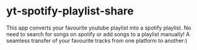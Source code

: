 # yt-spotify-playlist-share
This app converts your favourite youtube playlist into a spotify playlist. No need to search for songs on spotify or add songs to a playlist manually! A seamless transfer of your favourite tracks from one platform to another:)
